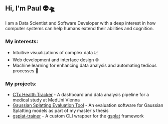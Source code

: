 ## Hi, I'm Paul 👽🛸

I am a Data Scientist and Software Developer with a deep interest in how computer systems can help humans extend their abilities and cognition.

### My interests:
* Intuitive visualizations of complex data 📈
* Web development and interface design 🌐
* Machine learning for enhancing data analysis and automating tedious processes 🤖

### My projects:
* [CTx Health Tracker](https://github.com/PaulErpen/ctx-fitness-analysis-showcase) - A dashboard and data analysis pipeline for a medical study at MedUni Vienna
* [Gaussian Splatting Evaluation Tool](https://github.com/PaulErpen/eval-viewer) - An evaluation software for Gaussian Splatting models as part of my master's thesis
* [gsplat-trainer](https://github.com/PaulErpen/gsplat-trainer) - A custom CLI wrapper for the [gsplat](https://github.com/nerfstudio-project/gsplat) framework

